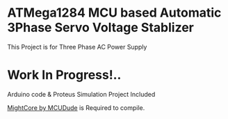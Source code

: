 # ATMega1284 MCU based Automatic 3Phase Servo Voltage Stablizer
This Project is for Three Phase AC Power Supply

# Work In Progress!..

Arduino code & Proteus Simulation Project Included

[MightCore by MCUDude](https://github.com/MCUdude/MightyCore) is Required to compile.

